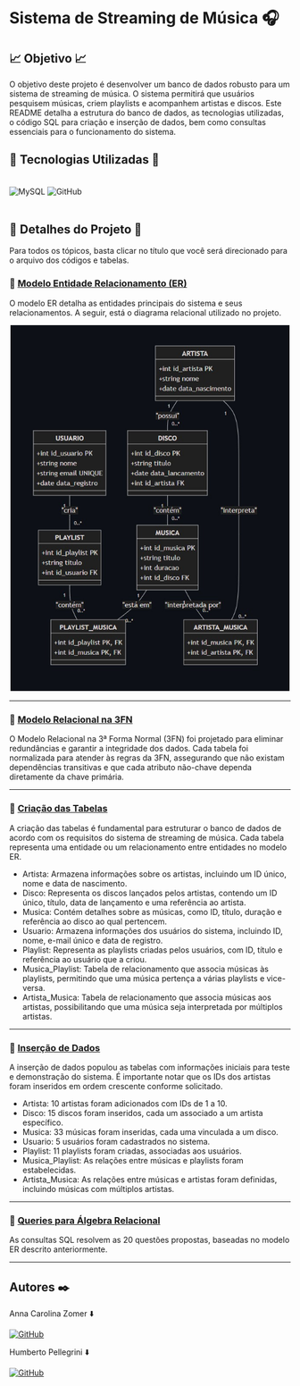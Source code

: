 # Sistema de Streaming de Música 🎧

## 📈 Objetivo 📈

O objetivo deste projeto é desenvolver um banco de dados robusto para um sistema de streaming de música. O sistema permitirá que usuários pesquisem músicas, criem playlists e acompanhem artistas e discos. Este README detalha a estrutura do banco de dados, as tecnologias utilizadas, o código SQL para criação e inserção de dados, bem como consultas essenciais para o funcionamento do sistema.

## 👾 Tecnologias Utilizadas 👾
<div style="display: inline_block" ><br>
  <img align="center" alt="MySQL" src="https://img.shields.io/badge/MySQL-4479A1.svg?style=for-the-badge&logo=MySQL&logoColor=white">  
  <img align="center" alt="GitHub" src="https://img.shields.io/badge/GitHub-181717.svg?style=for-the-badge&logo=GitHub&logoColor=white">  
</div>
<br>

## 🍃 Detalhes do Projeto 🍃
Para todos os tópicos, basta clicar no título que você será direcionado para o arquivo dos códigos e tabelas.

### 📍 [Modelo Entidade Relacionamento (ER)](https://github.com/z0mer/PJ.BANCO_DE_DADOS/blob/main/DigramaRelacional.md)

O modelo ER detalha as entidades principais do sistema e seus relacionamentos. A seguir, está o diagrama relacional utilizado no projeto.

<p align="center">
  <img src="img/diagrama.jpg" alt="Modelo Entidade Relacionamento" width="500"/>
</p>

---

### 📍 [Modelo Relacional na 3FN](https://github.com/z0mer/PJ.BANCO_DE_DADOS/blob/main/ModeloRelacional.md)
O Modelo Relacional na 3ª Forma Normal (3FN) foi projetado para eliminar redundâncias e garantir a integridade dos dados. Cada tabela foi normalizada para atender às regras da 3FN, assegurando que não existam dependências transitivas e que cada atributo não-chave dependa diretamente da chave primária.

---

### 📍 [Criação das Tabelas](https://github.com/z0mer/PJ.BANCO_DE_DADOS/blob/main/CriarTabelas.sql)
A criação das tabelas é fundamental para estruturar o banco de dados de acordo com os requisitos do sistema de streaming de música. Cada tabela representa uma entidade ou um relacionamento entre entidades no modelo ER.

- Artista: Armazena informações sobre os artistas, incluindo um ID único, nome e data de nascimento.
- Disco: Representa os discos lançados pelos artistas, contendo um ID único, título, data de lançamento e uma referência ao artista.
- Musica: Contém detalhes sobre as músicas, como ID, título, duração e referência ao disco ao qual pertencem.
- Usuario: Armazena informações dos usuários do sistema, incluindo ID, nome, e-mail único e data de registro.
- Playlist: Representa as playlists criadas pelos usuários, com ID, título e referência ao usuário que a criou.
- Musica_Playlist: Tabela de relacionamento que associa músicas às playlists, permitindo que uma música pertença a várias playlists e vice-versa.
- Artista_Musica: Tabela de relacionamento que associa músicas aos artistas, possibilitando que uma música seja interpretada por múltiplos artistas.

---

### 📍 [Inserção de Dados](https://github.com/z0mer/PJ.BANCO_DE_DADOS/blob/main/Dados.sql)
A inserção de dados populou as tabelas com informações iniciais para teste e demonstração do sistema. É importante notar que os IDs dos artistas foram inseridos em ordem crescente conforme solicitado.

- Artista: 10 artistas foram adicionados com IDs de 1 a 10.
- Disco: 15 discos foram inseridos, cada um associado a um artista específico.
- Musica: 33 músicas foram inseridas, cada uma vinculada a um disco.
- Usuario: 5 usuários foram cadastrados no sistema.
- Playlist: 11 playlists foram criadas, associadas aos usuários.
- Musica_Playlist: As relações entre músicas e playlists foram estabelecidas.
- Artista_Musica: As relações entre músicas e artistas foram definidas, incluindo músicas com múltiplos artistas.

---

### 📍 [Queries para Álgebra Relacional](https://github.com/z0mer/PJ.BANCO_DE_DADOS/blob/main/QueriesAlgebraRelacional.sql)
As consultas SQL resolvem as 20 questões propostas, baseadas no modelo ER descrito anteriormente.

---

## Autores ✒️
Anna Carolina Zomer ⬇️ 

[![GitHub](https://img.shields.io/badge/GitHub-181717.svg?style=for-the-badge&logo=GitHub&logoColor=white)](https://github.com/z0mer)

Humberto Pellegrini ⬇️ 

[![GitHub](https://img.shields.io/badge/GitHub-181717.svg?style=for-the-badge&logo=GitHub&logoColor=white)](https://github.com/Humbertin07)

